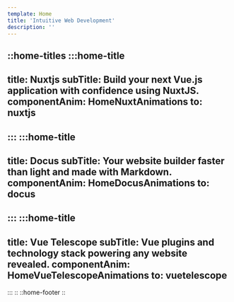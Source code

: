 ```yaml
---
template: Home
title: 'Intuitive Web Development'
description: ''
---
```


::home-titles
  :::home-title
  ---
  title: Nuxtjs
  subTitle: Build your next Vue.js application with confidence using NuxtJS.
  componentAnim: HomeNuxtAnimations
  to: nuxtjs
  ---
  :::
  :::home-title
  ---
  title: Docus
  subTitle: Your website builder faster than light and made with Markdown.
  componentAnim: HomeDocusAnimations
  to: docus
  ---
  :::
  :::home-title
  ---
  title: Vue Telescope
  subTitle: Vue plugins and technology stack powering any website revealed.
  componentAnim: HomeVueTelescopeAnimations
  to: vuetelescope
  ---
  :::
::
::home-footer
::
